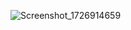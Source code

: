 ![Screenshot_1726914659](https://github.com/user-attachments/assets/6109adf9-c19a-4872-b36c-9ca938f826ab)
